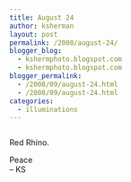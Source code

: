 ```yaml
---
title: August 24
author: ksherman
layout: post
permalink: /2008/august-24/
blogger_blog:
  - kshermphoto.blogspot.com
  - kshermphoto.blogspot.com
blogger_permalink:
  - /2008/09/august-24.html
  - /2008/09/august-24.html
categories:
  - illuminations
---
```

<a onblur="try {parent.deselectBloggerImageGracefully();} catch(e) {}" href="http://4.bp.blogspot.com/_HTtVcKQt9f8/SMdM6ol4BzI/AAAAAAAAA7Q/wv7g1kIUkjo/s1600-h/August24-001.jpg"><img style="cursor: pointer;" src="http://4.bp.blogspot.com/_HTtVcKQt9f8/SMdM6ol4BzI/AAAAAAAAA7Q/wv7g1kIUkjo/s400/August24-001.jpg" alt="" id="BLOGGER_PHOTO_ID_5244244861308634930" border="0" /></a>  
<a onblur="try {parent.deselectBloggerImageGracefully();} catch(e) {}" href="http://2.bp.blogspot.com/_HTtVcKQt9f8/SMdM6gK2BZI/AAAAAAAAA7Y/12vTyP2QSKk/s1600-h/August24-002.jpg"><img style="cursor: pointer;" src="http://2.bp.blogspot.com/_HTtVcKQt9f8/SMdM6gK2BZI/AAAAAAAAA7Y/12vTyP2QSKk/s400/August24-002.jpg" alt="" id="BLOGGER_PHOTO_ID_5244244859047773586" border="0" /></a>  
<a onblur="try {parent.deselectBloggerImageGracefully();} catch(e) {}" href="http://1.bp.blogspot.com/_HTtVcKQt9f8/SMdM6-DMEhI/AAAAAAAAA7g/ENMMgF6JHVQ/s1600-h/August24-003.jpg"><img style="cursor: pointer;" src="http://1.bp.blogspot.com/_HTtVcKQt9f8/SMdM6-DMEhI/AAAAAAAAA7g/ENMMgF6JHVQ/s400/August24-003.jpg" alt="" id="BLOGGER_PHOTO_ID_5244244867068727826" border="0" /></a>  
<a onblur="try {parent.deselectBloggerImageGracefully();} catch(e) {}" href="http://4.bp.blogspot.com/_HTtVcKQt9f8/SMdM7B-KxZI/AAAAAAAAA7o/35TaDleciJM/s1600-h/August24-004.jpg"><img style="cursor: pointer;" src="http://4.bp.blogspot.com/_HTtVcKQt9f8/SMdM7B-KxZI/AAAAAAAAA7o/35TaDleciJM/s400/August24-004.jpg" alt="" id="BLOGGER_PHOTO_ID_5244244868121413010" border="0" /></a>

Red Rhino.

Peace  
&#8211; KS